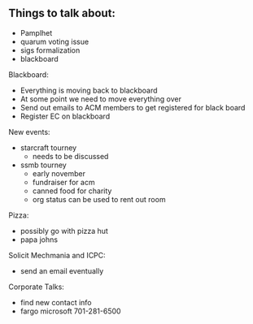 <h2>Things to talk about:</h2>

<ul>
<li>Pamplhet</li>
<li>quarum voting issue</li>
<li>sigs formalization</li>
<li>blackboard</li>
</ul>

Blackboard:
- Everything is moving back to blackboard
- At some point we need to move everything over
- Send out emails to ACM members to get registered for black board
- Register EC on blackboard

New events:
- starcraft tourney
    - needs to be discussed
- ssmb tourney
    - early november
    - fundraiser for acm
    - canned food for charity
    - org status can be used to rent out room

Pizza:
- possibly go with pizza hut
- papa johns

Solicit Mechmania and ICPC:
- send an email eventually

Corporate Talks:
- find new contact info
- fargo microsoft 701-281-6500